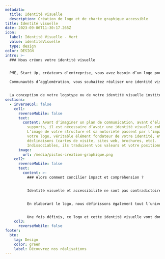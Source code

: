 ```yaml
---
metadata:
  title: Identité visuelle
  description: Création de logo et de charte graphique accessible
title: Identité visuelle
date: 2023-09-06T11:30:17.265Z
icon:
  label: Identité Visuelle - Vert
  value: identiteVisuelle
  type: design
color: DESIGN
intro: >-
  ### Nous créons votre identité visuelle


  PME, Start Up, créateurs d’entreprise, vous avez besoin d’un logo pour lancer votre communication ?

  Communautés d’agglomération, vous souhaitez réaliser une identité visuelle propre à votre SCOT, votre PLUi ou votre PADD ?


  La conception de votre logotype ou de votre identité visuelle institutionnelle ou évènementielle est une étape fondamentale dans votre communication. La promotion de votre offre, de votre service ou de vos évènements permet de toucher votre public et de créer une relation durable.
sections:
  - inverseCol: false
    col1:
      reverseMobile: false
      text:
        content: Avant d’imaginer un plan de communication, avant d’élaborer des
          supports, il est nécessaire d’avoir une identité visuelle cohérente.
          L’image de votre structure et sa notoriété passent par l’impact de
          votre logo, véritable élément fondateur de votre identité, et de ses
          déclinaisons (cartes de visite, sites web, brochures, etc).
          Indissociables, ils traduisent vos valeurs et votre positionnement.
      image:
        url: /media/pictos-creation-graphique.png
    col2:
      reverseMobile: false
      text:
        content: >-
          ### Alors comment concilier impact et compréhension ?


          Identité visuelle et accessibilité ne sont pas contradictoires. Une identité graphique peut être pensée en étant à la fois esthétique et accessible à tous. Un logo trop simple n’est pas un bon logo ? Et pourquoi pas ! Un logo sobre et épuré, donnant des informations essentielles, est un logo visuellement impactant. Un bon logo est un logo universel.


          En élaborant le logo, nous définissons également tout l’univers graphique environnant : l’identité visuelle. Les couleurs, les signes, les formes, les typographies, les motifs… Par le biais d’un brief créatif, nous envisageons avec vous des axes de travail pouvant nourrir notre réflexion. De ces axes découleront des propositions créatives.


          Une fois définis, ce logo et cette identité visuelle vont donner lieu à des déclinaisons. Afin d’avoir un univers graphique cohérent et fédérateur, l’identité visuelle se décline sur tous types de supports : carte de visite, brochure, plaquette, site web, signalétique…
    col3:
      reverseMobile: false
footer:
  btn:
    tag: Design
    color: green
    label: Découvrez nos réalisations
---
```

